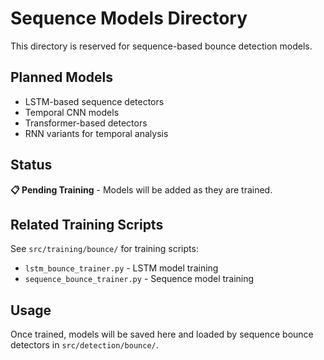 # Sequence Models Directory

This directory is reserved for sequence-based bounce detection models.

## Planned Models

- LSTM-based sequence detectors
- Temporal CNN models
- Transformer-based detectors
- RNN variants for temporal analysis

## Status

**📋 Pending Training** - Models will be added as they are trained.

## Related Training Scripts

See `src/training/bounce/` for training scripts:
- `lstm_bounce_trainer.py` - LSTM model training
- `sequence_bounce_trainer.py` - Sequence model training

## Usage

Once trained, models will be saved here and loaded by sequence bounce detectors in `src/detection/bounce/`.

